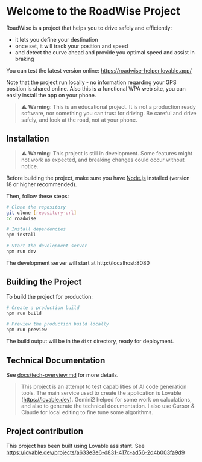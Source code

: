 # Welcome to the RoadWise Project

RoadWise is a project that helps you to drive safely and efficiently:
- it lets you define your destination
- once set, it will track your position and speed
- and detect the curve ahead and provide you optimal speed and assist in braking

You can test the latest version online: https://roadwise-helper.lovable.app/

Note that the project run locally - no information regarding your GPS position is shared online.
Also this is a functional WPA web site, you can easily install the app on your phone.

> ⚠️ **Warning**: This is an educational project. It is not a production ready software, nor something you can trust for driving. Be careful and drive safely, and look at the road, not at your phone.


## Installation

> ⚠️ **Warning**: This project is still in development. Some features might not work as expected, and breaking changes could occur without notice.

Before building the project, make sure you have [Node.js](https://nodejs.org/) installed (version 18 or higher recommended).

Then, follow these steps:

```sh
# Clone the repository
git clone [repository-url]
cd roadwise

# Install dependencies
npm install

# Start the development server
npm run dev
```

The development server will start at http://localhost:8080

## Building the Project

To build the project for production:

```sh
# Create a production build
npm run build

# Preview the production build locally
npm run preview
```

The build output will be in the `dist` directory, ready for deployment.


## Technical Documentation

See [docs/tech-overview.md](docs/tech-overview.md) for more details.

> This project is an attempt to test capabilities of AI code generation tools. The main service used to create the application is Lovable (https://lovable.dev). Gemini2 helped for some work on calculations, and also to generate the technical documentation. I also use Cursor & Claude for local editing to fine tune some algorithms.

## Project contribution

This project has been built using Lovable assistant. See https://lovable.dev/projects/a633e3e6-d831-417c-ad56-2d4b003fa9d9